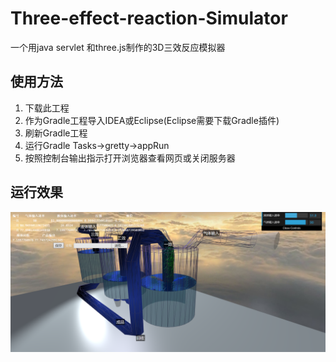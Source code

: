 # Three-effect-reaction-Simulator
一个用java servlet 和three.js制作的3D三效反应模拟器

## 使用方法
1. 下载此工程
2. 作为Gradle工程导入IDEA或Eclipse(Eclipse需要下载Gradle插件)
3. 刷新Gradle工程
4. 运行Gradle Tasks→gretty→appRun
5. 按照控制台输出指示打开浏览器查看网页或关闭服务器

## 运行效果
![avatar](/readme_img/res4.png)
